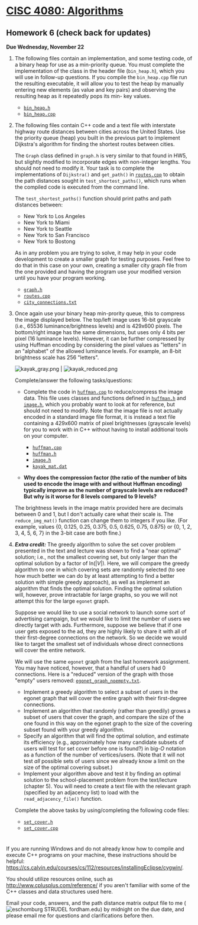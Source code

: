 # [CISC 4080: Algorithms](http://www.dsm.fordham.edu/~eschomburg/algorithms/)

## Homework 6 (check back for updates)
**Due Wednesday, November 22**
        
1.  The following files contain an implementation, and some testing
    code, of a binary heap for use as a min-priority queue. You
    must complete the implementation of the class in the header
    file (`bin_heap.h`), which you will use in follow-up
    questions. If you compile the `bin_heap.cpp` file
    run the resulting executable, it will allow you to test the
    heap by manually entering new elements (as value and key pairs)
    and observing the resulting heap as it repeatedly pops its min-
    key values.

    *   [`bin_heap.h`](bin_heap.h)
    *   [`bin_heap.cpp`](bin_heap.cpp)

1.  The following files contain C++ code and a text file with
    interstate highway route distances between cities across the
    United States. Use the priority queue (heap) you built in
    the previous part to implement Dijkstra's algorithm for finding
    the shortest routes between cities.

    The `Graph` class defined in `graph.h` is
    very similar to that found in HW5, but slightly modified to
    incorporate edges with non-integer lengths. You should not need
    to modify it. Your task is to complete the implementations of
    `Dijkstra()` and `get_path()` in [`routes.cpp`](routes.cpp) to obtain
    the path distances sought in `test_shortest_paths()`, which runs when
    the compiled code is executed from the command line.

    The `test_shortest_paths()` function should print
    paths and path distances between:

    *   New York to Los Angeles
    *   New York to Miami
    *   New York to Seattle
    *   New York to San Francisco
    *   New York to Bostong

    As in any problem you are trying to solve, it may help in your
    code development to create a smaller graph for testing purposes.
    Feel free to do that in this case on your own, creating a smaller
    city graph file from the one provided and having the program use
    your modified version until you have your program working.

    *   [`graph.h`](graph.h)
    *   [`routes.cpp`](routes.cpp)
    *   [`city_connections.txt`](city_connections.txt)

1.  Once again use your binary heap min-prority queue, this to
    compress the image displayed below. The top/left image uses 16-bit
    grayscale (i.e., 65536 luminance/brightness levels) and is 429x600 pixels.
    The bottom/right image has the same dimensions, but uses only 4 bits
    per pixel (16 luminance levels). However, it can be further compressed by
    using Huffman encoding by considering the pixel values as "letters" in an
    "alphabet" of the allowed luminance levels. For example, an 8-bit
    brightness scale has 256 "letters".

    ![kayak_gray.png](kayak_gray.png) | ![kayak_reduced.png](kayak_reduced.png)

    Complete/answer the following tasks/questions:
    *   Complete the code in [`huffman.cpp`](huffman.cpp) to
        reduce/compress the image data. This file uses classes and
        functions defined in [`huffman.h`](huffman.h) and
        [`image.h`](image.h), which you probably want to look at for
        reference, but should not need to modify. Note that the image file is
        not actually encoded in a standard image file format, it is
        instead a text file containing a 429x600 matrix of pixel
        brightnesses (grayscale levels) for you to work with in C++
        without having to install additional tools on your computer.
        
        *  [`huffman.cpp`](huffman.cpp)
        *  [`huffman.h`](huffman.h)
        *  [`image.h`](image.h)
        *  [`kayak_mat.dat`](kayak_mat.dat)

    *   **Why does the compression factor (the ratio of the number of bits used
        to encode the image with and without Huffman encoding) typically
        improve as the number of grayscale levels are reduced? But why is
        it worse for 8 levels compared to 9 levels?**

    The brightness levels in the image matrix provided here are decimals
    between 0 and 1, but I don't actually care what their scale is. The
    `reduce_img_mat()` function can change them to integers if you like.
    (For example, values {0, 0.125, 0.25, 0.375, 0.5, 0.625, 0.75, 0.875} or
    {0, 1, 2, 3, 4, 5, 6, 7} in the 3-bit case are both fine.)


1.  ***Extra credit:***
    The greedy algorithm to solve the set cover problem presented in the text
    and lecture was shown to find a "near optimal" solution; i.e., not the
    smallest covering set, but only larger than the optimal solution by a
    factor of ln(|*V*|). Here, we will compare the greedy algorithm to one in
    which covering sets are randomly selected (to see how much better we can do
    by at least attempting to find a better solution with simple greedy
    approach), as well as implement an algorithm that finds the optimal
    solution. Finding the optimal solution will, however, prove intractable for
    large graphs, so you we will not attempt this for the large `egonet` graph.

    Suppose we would like to use a social network to launch some sort of
    advertising campaign, but we would like to limit the number of users we
    directly target with ads. Furthermore, suppose we believe that if one user
    gets exposed to the ad, they are highly likely to share it with all of
    their first-degree connections on the network. So we decide we would like
    to target the smallest set of individuals whose direct connections will
    cover the entire network.

    We will use the same `egonet` graph from the last homework assignment. You
    may have noticed, however, that a handful of users had 0 connections. Here
    is a "reduced" version of the graph with those "empty" users removed:
    [`egonet_graph_noempty.txt`](egonet_graph_noempty.txt).

    *   Implement a greedy algorithm to select a subset of users in the egonet
        graph that will cover the entire graph with their first-degree
        connections.
    *   Implement an algorithm that randomly (rather than greedily) grows a
        subset of users that cover the graph, and compare the size of the one
        found in this way on the egonet graph to the size of the covering
        subset found with your greedy algorithm.
    *   Specify an algorithm that will find the optimal solution, and estimate
        its efficiency (e.g., approximately how many candidate subsets of users will test for set cover before one is found?) in big-*O* notation as a
        function of the number of vertices/users. (Note that it will not test
        *all* possible sets of users since we already know a limit on the size
        of the optimal covering subset.)
    *   Implement your algorithm above and test it by finding an optimal
        solution to the school-placement problem from the text/lecture (chapter
        5). You will need to create a text file with the relevant graph
        (specified by an adjacency list) to load with the `read_adjacency_file()`
        function.

    Complete the above tasks by using/completing the following code files:
    *   [`set_cover.h`](set_cover.h)
    *   [`set_cover.cpp`](set_cover.cpp)


# 

If you are running Windows and do not already know how to compile and execute C++
programs on your machine, these instructions should be helpful:
https://cs.calvin.edu/courses/cs/112/resources/installingEclipse/cygwin/.

You should utilize resources online, such as http://www.cplusplus.com/reference/
if you aren't familiar with some of the C++ classes and data structures
used here.

Email your code, answers, and the path distance matrix output file to
me (![eschomburg STRUDEL fordham.edu](email.png)) by midnight on the due date,
and please email me for questions and clarifications before then.
